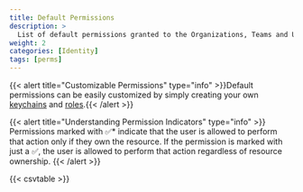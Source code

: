 ```yaml
---
title: Default Permissions
description: >
  List of default permissions granted to the Organizations, Teams and Users roles.
weight: 2
categories: [Identity]
tags: [perms]
---
```



{{< alert title="Customizable Permissions" type="info" >}}Default permissions can be easily customized by simply creating your own [keychains](/cloud/security/keychains/#keychains-management) and [roles](/cloud/security/roles).{{< /alert >}}

{{< alert title="Understanding Permission Indicators" type="info" >}}
Permissions marked with ✅* indicate that the user is allowed to perform that action only if they own the resource. If the permission is marked with just a ✅, the user is allowed to perform that action regardless of resource ownership.
{{< /alert >}}

{{< csvtable >}}